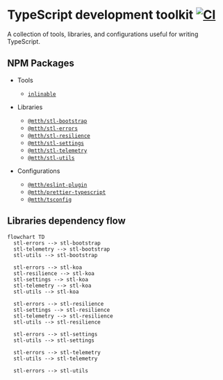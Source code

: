 # TypeScript development toolkit [![CI](https://github.com/mtth/sdk.ts/actions/workflows/ci.yaml/badge.svg)](https://github.com/mtth/sdk.ts/actions/workflows/ci.yaml)

A collection of tools, libraries, and configurations useful for writing
TypeScript.


## NPM Packages

* Tools
  * [`inlinable`](/packages/tools/inlinable)

* Libraries
  * [`@mtth/stl-bootstrap`](/packages/libs/stl-bootstrap)
  * [`@mtth/stl-errors`](/packages/libs/stl-errors)
  * [`@mtth/stl-resilience`](/packages/libs/stl-resilience)
  * [`@mtth/stl-settings`](/packages/libs/stl-settings)
  * [`@mtth/stl-telemetry`](/packages/libs/stl-telemetry)
  * [`@mtth/stl-utils`](/packages/libs/stl-utils)

* Configurations
  * [`@mtth/eslint-plugin`](/packages/configs/eslint-plugin)
  * [`@mtth/prettier-typescript`](/packages/configs/prettier-typescript)
  * [`@mtth/tsconfig`](/packages/configs/tsconfig)


## Libraries dependency flow

```mermaid
flowchart TD
  stl-errors --> stl-bootstrap
  stl-telemetry --> stl-bootstrap
  stl-utils --> stl-bootstrap

  stl-errors --> stl-koa
  stl-resilience --> stl-koa
  stl-settings --> stl-koa
  stl-telemetry --> stl-koa
  stl-utils --> stl-koa

  stl-errors --> stl-resilience
  stl-settings --> stl-resilience
  stl-telemetry --> stl-resilience
  stl-utils --> stl-resilience

  stl-errors --> stl-settings
  stl-utils --> stl-settings

  stl-errors --> stl-telemetry
  stl-utils --> stl-telemetry

  stl-errors --> stl-utils
```

